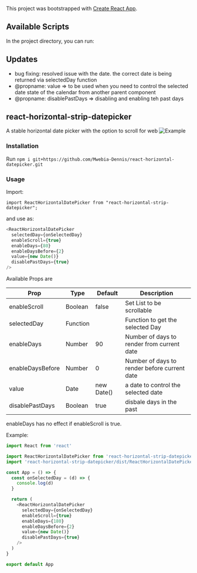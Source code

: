 This project was bootstrapped with [Create React App](https://github.com/facebook/create-react-app).

## Available Scripts

In the project directory, you can run:


## Updates
* bug fixing: resolved issue with the date. the correct date is being returned via selectedDay function
* @propname: value => to be used when you need to control the selected date state of the calendar from another parent component
* @propname: disablePastDays => disabling and enabling teh past days 

## react-horizontal-strip-datepicker

A stable horizontal date picker with the option to scroll for web
![Example](https://i.imgur.com/BaNEgIS.png?1)

### Installation

Run `npm i git+https://github.com/Mwebia-Dennis/react-horizontal-datepicker.git`

### Usage

Import:

`import ReactHorizontalDatePicker from "react-horizontal-strip-datepicker";`

and use as:

```javascript
<ReactHorizontalDatePicker
  selectedDay={onSelectedDay}
  enableScroll={true}
  enableDays={80}
  enableDaysBefore={2}
  value={new Date()}
  disablePastDays={true}
/>
```

Available Props are

| Prop               | Type     | Default | Description                                |
| ------------------ | -------- | ------- | ------------------------------------------ |
| enableScroll       | Boolean  | false   | Set List to be scrollable                  |
| selectedDay        | Function |         | Function to get the selected Day           |
| enableDays         | Number   | 90      | Number of days to render from current date |
| enableDaysBefore   | Number   | 0     | Number of days to render before current date |
| value              | Date     | new Date()| a date to control the selected date |
| disablePastDays     | Boolean   | true     | disbale days in the past |


enableDays has no effect if enableScroll is true.

Example:

```javascript
import React from 'react'

import ReactHorizontalDatePicker from 'react-horizontal-strip-datepicker'
import 'react-horizontal-strip-datepicker/dist/ReactHorizontalDatePicker.css'

const App = () => {
  const onSelectedDay = (d) => {
    console.log(d)
  }

  return (
    <ReactHorizontalDatePicker
      selectedDay={onSelectedDay}
      enableScroll={true}
      enableDays={180}
      enableDaysBefore={2}
      value={new Date()}
      disablePastDays={true}
    />
  )
}

export default App
```
